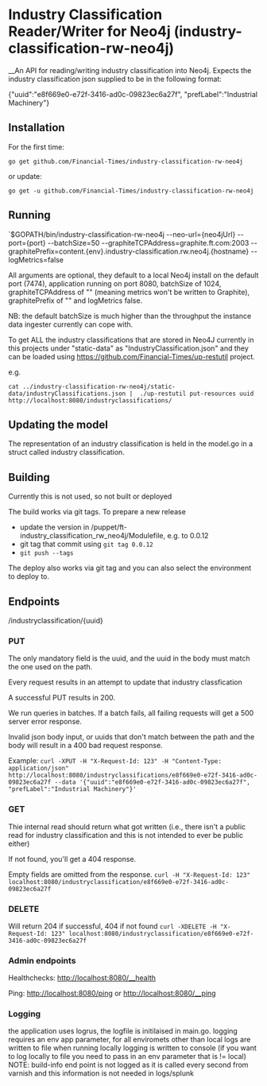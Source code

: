 # Industry Classification Reader/Writer for Neo4j (industry-classification-rw-neo4j)

__An API for reading/writing industry classification into Neo4j. Expects the industry classification json supplied to be in the following format:

{"uuid":"e8f669e0-e72f-3416-ad0c-09823ec6a27f", "prefLabel":"Industrial Machinery"}

## Installation

For the first time:

`go get github.com/Financial-Times/industry-classification-rw-neo4j`

or update:

`go get -u github.com/Financial-Times/industry-classification-rw-neo4j`

## Running

`$GOPATH/bin/industry-classification-rw-neo4j --neo-url={neo4jUrl} --port={port} --batchSize=50 --graphiteTCPAddress=graphite.ft.com:2003 --graphitePrefix=content.{env}.industry-classification.rw.neo4j.{hostname} --logMetrics=false

All arguments are optional, they default to a local Neo4j install on the default port (7474), application running on port 8080, batchSize of 1024, graphiteTCPAddress of "" (meaning metrics won't be written to Graphite), graphitePrefix of "" and logMetrics false.

NB: the default batchSize is much higher than the throughput the instance data ingester currently can cope with.

To get ALL the industry classifications that are stored in Neo4J currently in this projects under "static-data" as "IndustryClassification.json" and they can be loaded using https://github.com/Financial-Times/up-restutil project.

e.g.

```
cat ../industry-classification-rw-neo4j/static-data/industryClassifications.json |  ./up-restutil put-resources uuid http://localhost:8080/industryclassifications/
```

## Updating the model
The representation of an industry classification is held in the model.go in a struct called industry classification.

## Building
Currently this is not used, so not built or deployed

The build works via git tags. To prepare a new release
- update the version in /puppet/ft-industry_classification_rw_neo4j/Modulefile, e.g. to 0.0.12
- git tag that commit using `git tag 0.0.12`
- `git push --tags`

The deploy also works via git tag and you can also select the environment to deploy to.

## Endpoints
/industryclassification/{uuid}
### PUT
The only mandatory field is the uuid, and the uuid in the body must match the one used on the path.

Every request results in an attempt to update that industry classfication

A successful PUT results in 200.

We run queries in batches. If a batch fails, all failing requests will get a 500 server error response.

Invalid json body input, or uuids that don't match between the path and the body will result in a 400 bad request response.

Example:
`curl -XPUT -H "X-Request-Id: 123" -H "Content-Type: application/json" http://localhost:8080/industryclassifications/e8f669e0-e72f-3416-ad0c-09823ec6a27f --data '{"uuid":"e8f669e0-e72f-3416-ad0c-09823ec6a27f", "prefLabel":"Industrial Machinery"}'`

### GET
Thie internal read should return what got written (i.e., there isn't a public read for industry classification and this is not intended to ever be public either)

If not found, you'll get a 404 response.

Empty fields are omitted from the response.
`curl -H "X-Request-Id: 123" localhost:8080/industryclassification/e8f669e0-e72f-3416-ad0c-09823ec6a27f`

### DELETE
Will return 204 if successful, 404 if not found
`curl -XDELETE -H "X-Request-Id: 123" localhost:8080/industryclassification/e8f669e0-e72f-3416-ad0c-09823ec6a27f`

### Admin endpoints
Healthchecks: [http://localhost:8080/__health](http://localhost:8080/__health)

Ping: [http://localhost:8080/ping](http://localhost:8080/ping) or [http://localhost:8080/__ping](http://localhost:8080/__ping)

### Logging
 the application uses logrus, the logfile is initilaised in main.go.
 logging requires an env app parameter, for all enviromets  other than local logs are written to file
 when running locally logging is written to console (if you want to log locally to file you need to pass in an env parameter that is != local)
 NOTE: build-info end point is not logged as it is called every second from varnish and this information is not needed in  logs/splunk
